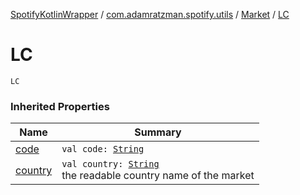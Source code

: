 [SpotifyKotlinWrapper](../../index.md) / [com.adamratzman.spotify.utils](../index.md) / [Market](index.md) / [LC](./-l-c.md)

# LC

`LC`

### Inherited Properties

| Name | Summary |
|---|---|
| [code](code.md) | `val code: `[`String`](https://kotlinlang.org/api/latest/jvm/stdlib/kotlin/-string/index.html) |
| [country](country.md) | `val country: `[`String`](https://kotlinlang.org/api/latest/jvm/stdlib/kotlin/-string/index.html)<br>the readable country name of the market |
